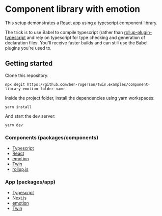 # Component library with emotion

This setup demonstrates a React app using a typescript component library.

The trick is to use Babel to compile typescript (rather than [rollup-plugin-typescript](https://www.npmjs.com/package/rollup-plugin-typescript2) and rely on typescript for type checking and generation of declaration files. You'll receive faster builds and can still use the Babel plugins you're used to.

## Getting started

Clone this repository:

```shell
npx degit https://github.com/ben-rogerson/twin.examples/component-library-emotion folder-name
```

Inside the project folder, install the dependencies using yarn workspaces:

```shell
yarn install
```

And start the dev server:

```shell
yarn dev
```

### Components (packages/components)

- [Typescript](https://www.typescriptlang.org/)
- [React](https://reactjs.org/)
- [emotion](https://emotion.sh/docs/introduction)
- [Twin](https://github.com/ben-rogerson/twin.macro)
- [rollup.js](https://rollupjs.org/)

### App (packages/app)

- [Typescript](https://www.typescriptlang.org/)
- [Next.js](https://nextjs.org/)
- [emotion](https://emotion.sh/docs/introduction)
- [Twin](https://github.com/ben-rogerson/twin.macro)
